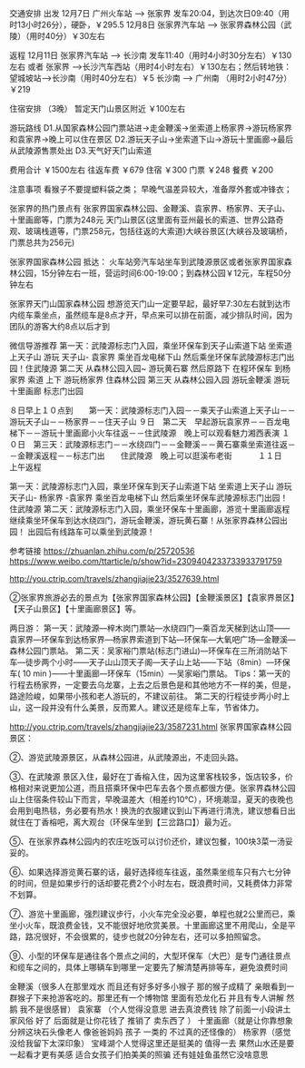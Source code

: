 交通安排
出发
12月7日 广州火车站 --> 张家界 发车20:04，到达次日09:40（用时13小时26分），硬卧，￥295.5
12月8日 张家界汽车站 --> 张家界森林公园（武陵）（用时40分）￥30左右

返程
12月11日 张家界汽车站 --> 长沙南 发车11:40（用时4小时30分左右）￥130左右
或者 张家界 -->长沙汽车西站（用时4小时左右）￥130左右；然后转地铁： 望城坡站-->长沙南（用时40分左右）￥5
长沙南 --> 广州南 （用时2小时47分）￥219

住宿安排 （3晚）
暂定天门山景区附近 ￥100左右

游玩路线
D1.从国家森林公园门票站进→走金鞭溪→坐索道上杨家界→游玩杨家界和袁家界→晚上可以住在景区
D2.游玩天子山→坐索道下山→游玩十里画廊→最后从武陵源售票处出
D3.天气好天门山索道

费用合计 ￥1500左右
往返车费 ￥679
住宿 ￥300
门票 ￥248
餐费 ￥200

注意事项
看猴子不要提塑料袋之类；
早晚气温差异较大，准备厚外套或冲锋衣；

张家界的热门景点有
张家界国家森林公园、金鞭溪、袁家界、杨家界、天子山、十里画廊等，门票为248元
天门山景区(这里面有亚州最长的索道、世界公路奇观、玻璃栈道等，门票258元，包括往返的大索道)大峡谷景区(大峡谷及玻璃桥，门票总共为256元)

张家界国家森林公园
抵达：
火车站旁汽车站坐车到武陵源景区或者张家界国家森林公园，15分钟左右一班，营运时间6:00-19:00；到森林公园￥12元，车程50分钟左右

张家界天门山国家森林公园
想游览天门山一定要早起，最好早7:30左右就到达市内缆车乘坐点，虽然缆车是8点才开，早点来可以排在前面，减少排队时间，因为团队的游客大约8点以后才到


微信导游推荐
第一天：武陵源标志门入园，乘坐环保车到天子山索道下站 坐索道上天子山 游玩 天子山- 袁家界  乘坐百龙电梯下山 然后乘坐环保车武陵源标志门出园！住武陵源
第二天 从森林公园入园~ 游玩黄石寨  然后原路下   在程环保车 到杨家界 索道 上下  游玩杨家界  住森林公园 
第三天 从森林公园入园 游玩金鞭溪  游玩十里画廊   标志门出园

８日早上１０点到　　第一天：武陵源标志门入园－－乘天子山索道上天子山－－游玩天子山－－杨家界－－住天子山
９日　第二天　早起游玩袁家界－－百龙电梯下－－游玩十里画廊小火车往返－－住武陵源　晚上可以观看魅力湘西表演
１０日　第三天：武陵源标志门－－水绕四门－－金鞭溪－－黄石寨乘坐索道往返－－金鞭溪返程－－标志门出　　住武陵源　晚上可以逛溪布老街　　　
１１日　上午返程

第一天：武陵源标志门入园，乘坐环保车到天子山索道下站 坐索道上天子山 游玩 天子山- 杨家界 -袁家界  乘坐百龙电梯下山 然后乘坐环保车武陵源标志门出园！住武陵源
第二天：武陵源标志门入园，乘坐环保车十里画廊，游览十里画廊返程继续乘坐环保车到达水绕四门，游玩金鞭溪，游玩黄石寨！从张家界森林公园出园！ 出园后有线路车可以乘坐到武陵源！

参考链接
https://zhuanlan.zhihu.com/p/25720536
https://www.weibo.com/ttarticle/p/show?id=2309404233733933791759

http://you.ctrip.com/travels/zhangjiajie23/3527639.html

②张家界旅游必去的景点为【张家界国家森林公园】【金鞭溪景区】【袁家界景区】【天子山景区】【十里画廊景区】等。



两日游：
第一天：武陵源—梓木岗门票站—水绕四门—乘百龙天梯到达山顶——袁家界—环保车到达杨家界—杨家界索道到下站—环保车—大氧吧广场—金鞭溪—森林公园门票站。
第二天：吴家裕门票站(标志门进山)—环保车在三所消防站下车—徒步两个小时——天子山山顶天子阁—天子山上站——下站（8min）—环保车( 10 min )——十里画廊—环保车（15min）—吴家峪门票站。
Tips：第一天的行程去杨家界，一定要去乌龙寨，上去之后景色是和其他地方不一样的美，但是，路途险峻，如果带小孩和老人游玩的，不建议前往。
第二天的行程徒步两小时上山，这一段并没有什么美景，反而累人。建议还是缆车上车，节省体力。


http://you.ctrip.com/travels/zhangjiajie23/3587231.html
张家界国家森林公园景区：

②、游览武陵源景区，从森林公园进，从武陵源出，不走回头路。

③、在武陵源 景区入住，最好在丁香榕入住，因为这里客栈较多，饭店较多，价格相对来说更加公道，而且搭乘环保中巴车去各个景点都很方便。张家界森林公园山上住宿条件较山下而言，早晚温差大（相差约10℃），环境潮湿，夏天的夜晚也会用到电热毯，务必要有热水！换洗的衣服建议到山下再进行清洗，建议想看日出就住在丁香榕吧，离大观台（环保车坐到【三岔路口】）最为近。

⑤、在张家界森林公园内的农庄吃饭可以讨价还价，建议包餐，100块3菜一汤妥妥的。

⑥、如果选择游览黄石寨的话，最好选择缆车往返，虽然乘坐缆车只有六七分钟的时间，但是如果步行的话却要花费2个小时左右，既浪费时间，又耗费体力非常不划算。

⑦、游览十里画廊，强烈建议步行，小火车完全没必要，单程也就2公里而已，乘坐小火车，既浪费金钱，又不能很好地欣赏美景。十里画廊这里不用爬山，全是平路，路况很好，不会很累的，徒步也就20分钟左右，还可以多拍照留念。

⑨、小型的环保车是通往各个景点之间的，大型环保车（大巴）是专门通往景点和缆车之间的，具体上哪辆车到哪里一定要先了解清楚再排等车，避免浪费时间

金鞭溪（很多人在那里戏水 而且还有好多好多小猴子  那的猴子成精了  亲眼看到一群猴子下来抢游客吃的。那里还有一个博物馆  里面有恐龙化石  并且有专人讲解   然鹅   我不是很感冒）
袁家寨 （个人觉得没意思 进去真浪费钱   除了前面一小段讲土家风俗   好了   后面就是让你花钱了   推销了  卖东西了 ）
十里画廊（就是让你靠想象分辨这块石头像老人  像爸爸妈妈  孩子   一类的   不过真的还怪像的）
杨家界（感觉没给我留下太深印象）
宝峰湖个人觉得这里还是挺美的 值得一去  果然山水还是要一起看才更有美感   适合女孩子们拍美美的照骗  还有娃娃鱼虽然它没啥意思
